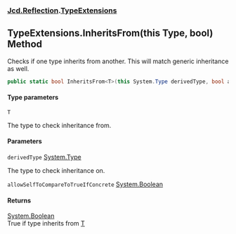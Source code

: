 ### [Jcd.Reflection](Jcd.Reflection.md 'Jcd.Reflection').[TypeExtensions](Jcd.Reflection.TypeExtensions.md 'Jcd.Reflection.TypeExtensions')

## TypeExtensions.InheritsFrom<T>(this Type, bool) Method

Checks if one type inherits from another. This will match generic inheritance as well.

```csharp
public static bool InheritsFrom<T>(this System.Type derivedType, bool allowSelfToCompareToTrueIfConcrete=false);
```

#### Type parameters

<a name='Jcd.Reflection.TypeExtensions.InheritsFrom_T_(thisSystem.Type,bool).T'></a>

`T`

The type to check inheritance from.

#### Parameters

<a name='Jcd.Reflection.TypeExtensions.InheritsFrom_T_(thisSystem.Type,bool).derivedType'></a>

`derivedType` [System.Type](https://docs.microsoft.com/en-us/dotnet/api/System.Type 'System.Type')

The type to check inheritance on.

<a name='Jcd.Reflection.TypeExtensions.InheritsFrom_T_(thisSystem.Type,bool).allowSelfToCompareToTrueIfConcrete'></a>

`allowSelfToCompareToTrueIfConcrete` [System.Boolean](https://docs.microsoft.com/en-us/dotnet/api/System.Boolean 'System.Boolean')

#### Returns

[System.Boolean](https://docs.microsoft.com/en-us/dotnet/api/System.Boolean 'System.Boolean')  
True if type inherits
from [T](Jcd.Reflection.TypeExtensions.InheritsFrom_T_(thisSystem.Type,bool).md#Jcd.Reflection.TypeExtensions.InheritsFrom_T_(thisSystem.Type,bool).T 'Jcd.Reflection.TypeExtensions.InheritsFrom<T>(this System.Type, bool).T')
